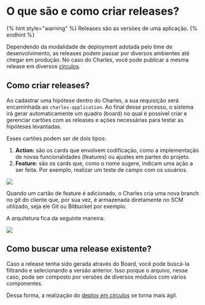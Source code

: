 # O que são e como criar releases?

{% hint style="warning" %}
Releases são as versões de uma aplicação.
{% endhint %}

Dependendo da modalidade de deployment adotada pelo time de desenvolvimento, as releases podem passar por diversos ambientes até chegar em produção. No caso do Charles, você pode publicar a mesma release em diversos [círculos](https://app.gitbook.com/@zup-products/s/charles/v/v1.6/circulos/o-que-sao-circulos).

## Como criar releases?

Ao cadastrar uma hipótese dentro do Charles, a sua requisição será encaminhada ao `charles-application`. Ao final desse processo, o sistema irá gerar automaticamente um quadro \(board\) no qual é possível criar e gerenciar cartões com as releases e ações necessárias para testar as hipóteses levantadas.

Esses cartões podem ser de dois tipos:

1. **Action:** são os cards que envolvem codificação, como a implementação de novas funcionalidades \(features\) ou ajustes em partes do projeto. 
2. **Feature:** são os cards que, como o nome sugere, indicam uma ação a ser feita. Por exemplo, realizar um teste de campo com os usuários. 

![](https://lh5.googleusercontent.com/1I3yXY8rsLsu3HgoIOOxH77NrMts42tKz30upnLI3qfRO9Ui6cD1NP-ZgtcSHZfji8kvN97DRfzSGj1fLjPCVg86lQVmVrHb-9gZaf2r4ymLdcIfEI_WrteXRJr9HUU0meFIFSyF)

Quando um cartão de feature é adicionado, o Charles cria uma nova branch no git do cliente que, por sua vez, é armazenada diretamente no SCM utilizado, seja ele Git ou Bitbucket por exemplo.

A arquitetura fica da seguinte maneira:

![](https://lh6.googleusercontent.com/s6GbTz2AW12QOGDsvY6GKquiN5sL43OH99qHiJDixrfTrNv32kzeAaiRZSN57nGm8FS0jGn38O0LDiIYsNzzpdZ4brVze91ok88cLD6aSmZSc_hRdqlCKwg7D4PG8JvKB9djJKVq)

## Como buscar uma release existente?

Caso a release tenha sido gerada através do Board, você pode buscá-la filtrando e selecionando a versão anterior. Isso porque o arquivo, nesse caso, pode ser composto por versões de diversos módulos com vários componentes.

Dessa forma, a realização do [deploy em círculos](https://app.gitbook.com/@zup-products/s/charles/v/v1.6/conceitos/conceito-de-deploy-em-circulos) se torna mais ágil.

